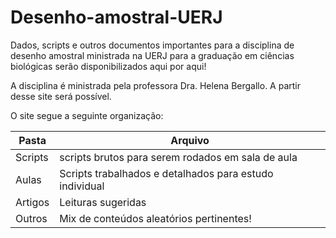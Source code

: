 # Desenho-amostral-UERJ 


Dados, scripts e outros documentos importantes para a disciplina de desenho amostral ministrada na UERJ para a graduação em ciências biológicas serão disponibilizados aqui por aqui!


A disciplina é ministrada pela professora Dra. Helena Bergallo. A partir desse site será possível.


O site segue a seguinte organização:


Pasta | Arquivo
------ | -------
Scripts | scripts brutos para serem rodados em sala de aula
Aulas | Scripts trabalhados e detalhados para estudo individual
Artigos | Leituras sugeridas 
Outros | Mix de conteúdos aleatórios pertinentes!


